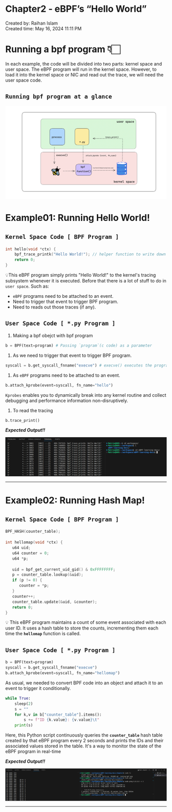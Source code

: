 # Chapter2 - eBPF’s “Hello World”

Created by: Raihan Islam  
Created time: May 16, 2024 11:11 PM

# Running a bpf program 👇🏻

In each example, the code will be divided into two parts: kernel space and user space. The eBPF program will run in the kernel space. However, to load it into the kernel space or NIC and read out the trace, we will need the user space code.

## `Running bpf program at a glance`

![Running BPF](https://github.com/Raihan-009/eBPF-learning-docs/blob/main/chapter2/running-bpf.png?raw=true)

# Example01: Running Hello World!

## `Kernel Space Code [ BPF Program ]`

```c
int hello(void *ctx) {
    bpf_trace_printk("Hello World!"); // helper function to write down a message.
    return 0;
}
```

💡This eBPF program simply prints "Hello World!" to the kernel's tracing subsystem whenever it is executed. Before that there is a lot of stuff to do in `user space`. Such as:

- `eBPF` programs need to be attached to an event.
- Need to trigger that event to trigger BPF program.
- Need to reads out those traces (if any).

## `User Space Code [ *.py Program ]`

1. Making a bpf obejct with bpf program

```python
b = BPF(text=program) # Passing `program`(c code) as a parameter
```

1. As we need to trigger that event to trigger BPF program.

```python
syscall = b.get_syscall_fnname("execve") # execve() executes the program referred to by pathname.
```

1. As `eBPF` programs need to be attached to an event.

```python
b.attach_kprobe(event=syscall, fn_name="hello")
```

`Kprobes` enables you to dynamically break into any kernel routine and collect debugging and performance information non-disruptively.

1. To read the tracing

```python
b.trace_print()
```

***Expected Output!!***

![Running hello.py](https://github.com/Raihan-009/eBPF-learning-docs/blob/main/chapter2/hello.png?raw=true)

---

# Example02: Running Hash Map!

## `Kernel Space Code [ BPF Program ]`

```c
BPF_HASH(counter_table);

int hellomap(void *ctx) {
   u64 uid;
   u64 counter = 0;
   u64 *p;

   uid = bpf_get_current_uid_gid() & 0xFFFFFFFF;
   p = counter_table.lookup(&uid);
   if (p != 0) {
      counter = *p;
   }
   counter++;
   counter_table.update(&uid, &counter);
   return 0;
}
```

💡 This eBPF program maintains a count of some event associated with each user ID. It uses a hash table to store the counts, incrementing them each time the **`hellomap`** function is called.

## `User Space Code [ *.py Program ]`

```python
b = BPF(text=program)
syscall = b.get_syscall_fnname("execve")
b.attach_kprobe(event=syscall, fn_name="hellomap")
```

As usual, we needed to convert BPF code into an object and attach it to an event to trigger it conditionally.

```python
while True:
    sleep(2)
    s = ""
    for k,v in b["counter_table"].items():
        s += f"ID {k.value}: {v.value}\t"
    print(s)
```

Here, this Python script continuously queries the **`counter_table`** hash table created by that eBPF program every 2 seconds and prints the IDs and their associated values stored in the table. It's a way to monitor the state of the eBPF program in real-time

***Expected Output!!***

![Running hello-map.py](https://github.com/Raihan-009/eBPF-learning-docs/blob/main/chapter2/hello-map.png?raw=true)

---